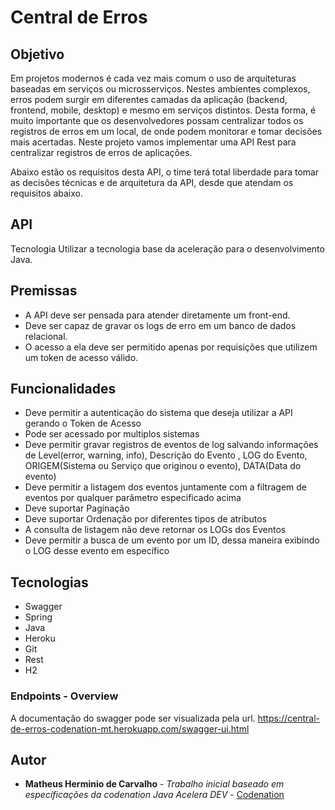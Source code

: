 # Central de Erros

## Objetivo

Em projetos modernos é cada vez mais comum o uso de arquiteturas baseadas em serviços ou microsserviços. 
Nestes ambientes complexos, erros podem surgir em diferentes camadas da aplicação (backend, frontend, mobile, desktop) 
e mesmo em serviços distintos. Desta forma, é muito importante que os desenvolvedores possam centralizar todos os registros 
de erros em um local, de onde podem monitorar e tomar decisões mais acertadas. Neste projeto vamos implementar uma API Rest 
para centralizar registros de erros de aplicações.

Abaixo estão os requisitos desta API, o time terá total liberdade para tomar as decisões técnicas e de arquitetura da API, desde que atendam os requisitos abaixo.

## API

Tecnologia
Utilizar a tecnologia base da aceleração para o desenvolvimento Java.

## Premissas
* A API deve ser pensada para atender diretamente um front-end.
* Deve ser capaz de gravar os logs de erro em um banco de dados relacional.
* O acesso a ela deve ser permitido apenas por requisições que utilizem um token de acesso válido.

## Funcionalidades
* Deve permitir a autenticação do sistema que deseja utilizar a API gerando o Token de Acesso
* Pode ser acessado por multiplos sistemas
* Deve permitir gravar registros de eventos de log salvando informações de Level(error, warning, info), Descrição do Evento
, LOG do Evento, ORIGEM(Sistema ou Serviço que originou o evento),
 DATA(Data do evento)
* Deve permitir a listagem dos eventos juntamente com a filtragem de eventos por qualquer parâmetro especificado acima
* Deve suportar Paginação
* Deve suportar Ordenação por diferentes tipos de atributos
* A consulta de listagem não deve retornar os LOGs dos Eventos
* Deve permitir a busca de um evento por um ID, dessa maneira exibindo o LOG desse evento em específico


## Tecnologias
* Swagger
* Spring
* Java
* Heroku
* Git
* Rest
* H2

### Endpoints - Overview
A documentação do swagger pode ser visualizada pela url.
https://central-de-erros-codenation-mt.herokuapp.com/swagger-ui.html

## Autor
* **Matheus Herminio de Carvalho** - *Trabalho inicial baseado em específicações da codenation Java Acelera DEV* - [Codenation](https://codenation.dev/)
